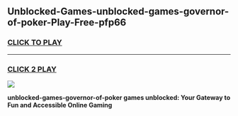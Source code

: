 
## Unblocked-Games-unblocked-games-governor-of-poker-Play-Free-pfp66
<h3>
<a href="https://premium76.site?title=unblocked-games-governor-of-poker&ref=09A">CLICK TO PLAY</a></h3>
<hr>

<h3>
<a href="https://premium76.site?title=unblocked-games-governor-of-poker&ref=09A">CLICK 2 PLAY</a>
  
</h3>

<a href="https://premium76.site?title=unblocked-games-governor-of-poker&ref=09A"><img src="https://clearcache.store/games.png"></a>


**unblocked-games-governor-of-poker games unblocked: Your Gateway to Fun and Accessible Online Gaming**
